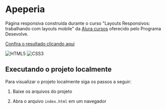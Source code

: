 # Apeperia

Página responsiva construída durante o curso "Layouts Responsivos: trabalhando
com layouts mobile" da [Alura cursos](https://www.alura.com.br) oferecido pelo Programa Desevolve.

[Confira o resultado clicando aqui](https://br-adriel.github.io/apeperia)

![HTML5](https://img.shields.io/badge/html5-%23E34F26.svg?style=for-the-badge&logo=html5&logoColor=white)
![CSS3](https://img.shields.io/badge/css3-%231572B6.svg?style=for-the-badge&logo=css3&logoColor=white)

## Executando o projeto localmente

Para visualizar o projeto localmente siga os passos a seguir:

1. Baixe os arquivos do projeto

2. Abra o arquivo `index.html` em um navegador
